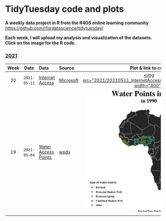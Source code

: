 # TidyTuesday code and plots

**A weekly data project in R from the R4DS online learning community**
https://github.com/rfordatascience/tidytuesday/

**Each week, I will upload my analysis and visualization of the datasets. Click on the image for the R code.**


### [2021](2021/)

| Week | Date | Data | Source | Plot & link to code |
| :---: | :----: | :--- | :--- | :---: |
| 20 | `2021-05-11` | [Internet Access](https://github.com/rfordatascience/tidytuesday/blob/master/data/2021/2021-05-11/readme.md) | [Microsoft](https://github.com/microsoft/USBroadbandUsagePercentages) | <a href="2021/20210511_InternetAccess/tidytuesday_20210511.Rmd"> <img src="2021/20210511_InternetAccess/InternetAccess_plot.png” width="400"></a>|
| 19 | `2021-05-04` | [Water Access Points](https://github.com/rfordatascience/tidytuesday/blob/master/data/2021/2021-05-04/readme.md) | [wpdx](https://www.waterpointdata.org/) | <a href="2021/20210504_WaterAccessPoints/tidytuesday_20210504.Rmd"> <img src="2021/20210504_WaterAccessPoints/WaterAccessPoints_plot.gif" width="400"></a>|
